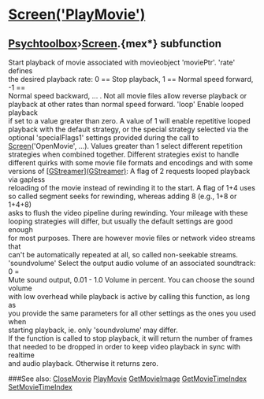 # [Screen('PlayMovie')](Screen-PlayMovie) 
## [Psychtoolbox](Pyschtoolbox)&#8250;[Screen](Screen).{mex*} subfunction


Start playback of movie associated with movieobject 'moviePtr'. 'rate' defines  
the desired playback rate: 0 == Stop playback, 1 == Normal speed forward, -1 ==  
Normal speed backward, ... . Not all movie files allow reverse playback or  
playback at other rates than normal speed forward. 'loop' Enable looped playback  
if set to a value greater than zero. A value of 1 will enable repetitive looped  
playback with the default strategy, or the special strategy selected via the  
optional 'specialFlags1' settings provided during the call to  
[Screen](Screen)('OpenMovie', ...). Values greater than 1 select different repetition  
strategies when combined together. Different strategies exist to handle  
different quirks with some movie file formats and encodings and with some  
versions of [[GStreamer](GStreamer)][(GStreamer)]((GStreamer)): A flag of 2 requests looped playback via gapless  
reloading of the movie instead of rewinding it to the start. A flag of 1+4 uses  
so called segment seeks for rewinding, whereas adding 8 (e.g., 1+8 or 1+4+8)  
asks to flush the video pipeline during rewinding. Your mileage with these  
looping strategies will differ, but usually the default settings are good enough  
for most purposes. There are however movie files or network video streams that  
can't be automatically repeated at all, so called non-seekable streams.  
'soundvolume' Select the output audio volume of an associated soundtrack: 0 =  
Mute sound output, 0.01 - 1.0 Volume in percent. You can choose the sound volume  
with low overhead while playback is active by calling this function, as long as  
you provide the same parameters for all other settings as the ones you used when  
starting playback, ie. only 'soundvolume' may differ.  
If the function is called to stop playback, it will return the number of frames  
that needed to be dropped in order to keep video playback in sync with realtime  
and audio playback. Otherwise it returns zero.  
  


###See also:
[CloseMovie](Screen-CloseMovie) [PlayMovie](Screen-PlayMovie) [GetMovieImage](Screen-GetMovieImage) [GetMovieTimeIndex](Screen-GetMovieTimeIndex) [SetMovieTimeIndex](Screen-SetMovieTimeIndex)
